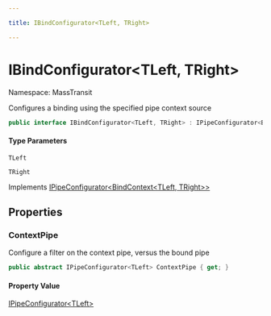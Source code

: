 ```yaml
---

title: IBindConfigurator<TLeft, TRight>

---
```


# IBindConfigurator\<TLeft, TRight\>

Namespace: MassTransit

Configures a binding using the specified pipe context source

```csharp
public interface IBindConfigurator<TLeft, TRight> : IPipeConfigurator<BindContext<TLeft, TRight>>
```

#### Type Parameters

`TLeft`<br/>

`TRight`<br/>

Implements [IPipeConfigurator\<BindContext\<TLeft, TRight\>\>](../../masstransit-abstractions/masstransit/ipipeconfigurator-1)

## Properties

### **ContextPipe**

Configure a filter on the context pipe, versus the bound pipe

```csharp
public abstract IPipeConfigurator<TLeft> ContextPipe { get; }
```

#### Property Value

[IPipeConfigurator\<TLeft\>](../../masstransit-abstractions/masstransit/ipipeconfigurator-1)<br/>
